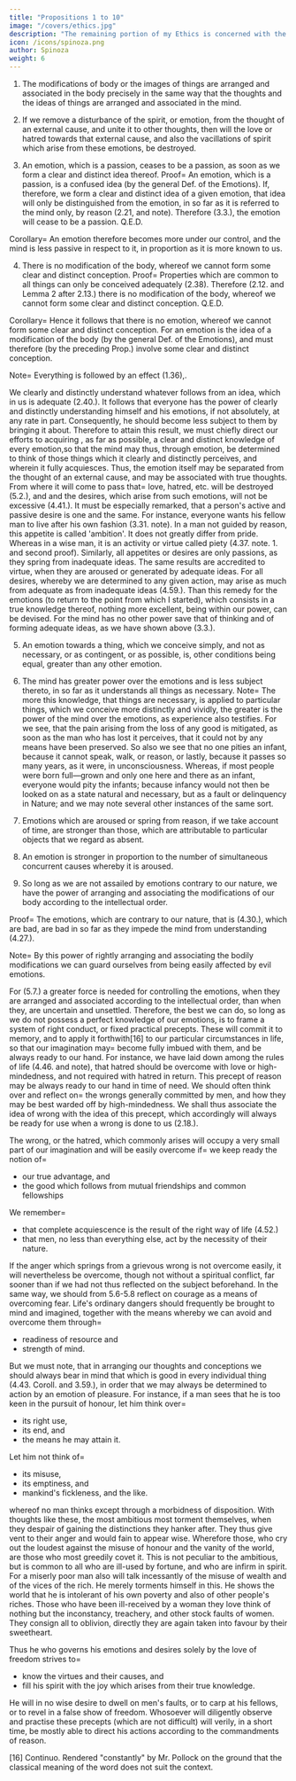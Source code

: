 ```yaml
---
title: "Propositions 1 to 10"
image: "/covers/ethics.jpg"
description: "The remaining portion of my Ethics is concerned with the way leading to freedom"
icon: /icons/spinoza.png
author: Spinoza
weight: 6
---
```




1.  The modifications of body or the images of things are arranged and associated in the body precisely in the same way that the thoughts and the ideas of things are arranged and associated in the mind. 


2. If we remove a disturbance of the spirit, or emotion, from the thought of an external cause, and unite it to other thoughts, then will the love or hatred towards that external cause, and also the vacillations of spirit which arise from these emotions, be destroyed. 

3. An emotion, which is a passion, ceases to be a passion, as soon as we form a clear and distinct idea thereof. Proof=  An emotion, which is a passion, is a confused idea (by the general Def. of the Emotions).
If, therefore, we form a clear and distinct idea of a given emotion, that idea will only be distinguished from the emotion, in so far as it is referred to the mind only, by reason (2.21, and note).
Therefore (3.3.), the emotion will cease to be a passion. Q.E.D.

Corollary=  An emotion therefore becomes more under our control, and the mind is less passive in respect to it, in proportion as it is more known to us.



4. There is no modification of the body, whereof we cannot form some clear and distinct conception. Proof=  Properties which are common to all things can only be conceived adequately (2.38).
Therefore (2.12. and Lemma 2 after 2.13.) there is no modification of the body, whereof we cannot form some clear and distinct conception. Q.E.D.

Corollary=  Hence it follows that there is no emotion, whereof we cannot form some clear and distinct conception.
For an emotion is the idea of a modification of the body (by the general Def. of the Emotions), and must therefore (by the preceding Prop.) involve some clear and distinct conception.

Note=  Everything is followed by an effect (1.36),.

We clearly and distinctly understand whatever follows from an idea, which in us is adequate (2.40.).
It follows that everyone has the power of clearly and distinctly understanding himself and his emotions, if not absolutely, at any rate in part.
Consequently, he should become less subject to them by bringing it about.
Therefore to attain this result, we must chiefly direct our efforts to acquiring , as far as possible, a clear and distinct knowledge of every emotion,so that the mind may thus, through emotion, be determined to think of those things which it clearly and distinctly perceives, and wherein it fully acquiesces.
Thus, the emotion itself may be separated from the thought of an external cause, and may be associated with true thoughts.
From where it will come to pass that= 
love, hatred, etc. will be destroyed (5.2.), and
and the desires, which arise from such emotions, will not be excessive (4.41.).
It must be especially remarked, that a person's active and passive desire is one and the same.
For instance, everyone wants his fellow man to live after his own fashion (3.31. note).
In a man not guided by reason, this appetite is called 'ambition'.
It does not greatly differ from pride.
Whereas in a wise man, it is an activity or virtue called piety (4.37. note. 1. and second proof).
Similarly, all appetites or desires are only passions, as they spring from inadequate ideas.
The same results are accredited to virtue, when they are aroused or generated by adequate ideas.
For all desires, whereby we are determined to any given action, may arise as much from adequate as from inadequate ideas (4.59.).
Than this remedy for the emotions (to return to the point from which I started), which consists in a true knowledge thereof, nothing more excellent, being within our power, can be devised.
For the mind has no other power save that of thinking and of forming adequate ideas, as we have shown above (3.3.).


5. An emotion towards a thing, which we conceive simply, and not as necessary, or as contingent, or as possible, is, other conditions being equal, greater than any other emotion. 


6. The mind has greater power over the emotions and is less subject thereto, in so far as it understands all things as necessary. 
Note=  The more this knowledge, that things are necessary, is applied to particular things, which we conceive more distinctly and vividly, the greater is the power of the mind over the emotions, as experience also testifies.
For we see, that the pain arising from the loss of any good is mitigated, as soon as the man who has lost it perceives, that it could not by any means have been preserved.
So also we see that no one pities an infant, because it cannot speak, walk, or reason, or lastly, because it passes so many years, as it were, in unconsciousness.
Whereas, if most people were born full—grown and only one here and there as an infant, everyone would pity the infants; because infancy would not then be looked on as a state natural and necessary, but as a fault or delinquency in Nature;
and we may note several other instances of the same sort.


7. Emotions which are aroused or spring from reason, if we take account of time, are stronger than those, which are attributable to particular objects that we regard as absent. 



8. An emotion is stronger in proportion to the number of simultaneous concurrent causes whereby it is aroused. 



10. So long as we are not assailed by emotions contrary to our nature, we have the power of arranging and associating the modifications of our body according to the intellectual order. 

Proof=  The emotions, which are contrary to our nature, that is (4.30.), which are bad, are bad in so far as they impede the mind from understanding (4.27.).


Note=  By this power of rightly arranging and associating the bodily modifications we can guard ourselves from being easily affected by evil emotions.

For (5.7.) a greater force is needed for controlling the emotions, when they are arranged and associated according to the intellectual order, than when they, are uncertain and unsettled.
Therefore, the best we can do, so long as we do not possess a perfect knowledge of our emotions, is to frame a system of right conduct, or fixed practical precepts.
These will commit it to memory, and to apply it forthwith[16] to our particular circumstances in life, so that our imagination may= 
become fully imbued with them, and
be always ready to our hand.
For instance, we have laid down among the rules of life (4.46. and note), that hatred should be overcome with love or high-mindedness, and not required with hatred in return.
This precept of reason may be always ready to our hand in time of need.
We should often think over and reflect on= 
the wrongs generally committed by men, and
how they may be best warded off by high-mindedness.
We shall thus associate the idea of wrong with the idea of this precept, which accordingly will always be ready for use when a wrong is done to us (2.18.).

The wrong, or the hatred, which commonly arises will occupy a very small part of our imagination and will be easily overcome if= 
we keep ready the notion of= 
- our true advantage, and
- the good which follows from mutual friendships and common fellowships 

We remember= 
- that complete acquiescence is the result of the right way of life (4.52.)
- that men, no less than everything else, act by the necessity of their nature.

If the anger which springs from a grievous wrong is not overcome easily, it will nevertheless be overcome, though not without a spiritual conflict, far sooner than if we had not thus reflected on the subject beforehand.
In the same way, we should from 5.6-5.8 reflect on courage as a means of overcoming fear.
Life's ordinary dangers should frequently be brought to mind and imagined, together with the means whereby we can avoid and overcome them through= 
- readiness of resource and
- strength of mind.

But we must note, that in arranging our thoughts and conceptions we should always bear in mind that which is good in every individual thing (4.43. Coroll. and 3.59.), in order that we may always be determined to action by an emotion of pleasure.
For instance, if a man sees that he is too keen in the pursuit of honour, let him think over= 
- its right use,
- its end, and
- the means he may attain it.

Let him not think of= 
- its misuse,
- its emptiness, and
- mankind's fickleness, and the like.

whereof no man thinks except through a morbidness of disposition.
With thoughts like these, the most ambitious most torment themselves, when they despair of gaining the distinctions they hanker after.
They thus give vent to their anger and would fain to appear wise.
Wherefore those, who cry out the loudest against the misuse of honour and the vanity of the world, are those who most greedily covet it.
This is not peculiar to the ambitious, but is common to all who are ill-used by fortune, and who are infirm in spirit.
For a miserly poor man also will talk incessantly of the misuse of wealth and of the vices of the rich.
He merely torments himself in this.
He shows the world that he is intolerant of his own poverty and also of other people's riches.
Those who have been ill-received by a woman they love think of nothing but the inconstancy, treachery, and other stock faults of women.
They consign all to oblivion, directly they are again taken into favour by their sweetheart.

Thus he who governs his emotions and desires solely by the love of freedom strives to= 
- know the virtues and their causes, and
- fill his spirit with the joy which arises from their true knowledge.

He will in no wise desire to dwell on men's faults, or to carp at his fellows, or to revel in a false show of freedom.
Whosoever will diligently observe and practise these precepts (which are not difficult) will verily, in a short time, be mostly able to direct his actions according to the commandments of reason.

[16] Continuo. Rendered "constantly" by Mr. Pollock on the ground that the classical meaning of the word does not suit the context. 
